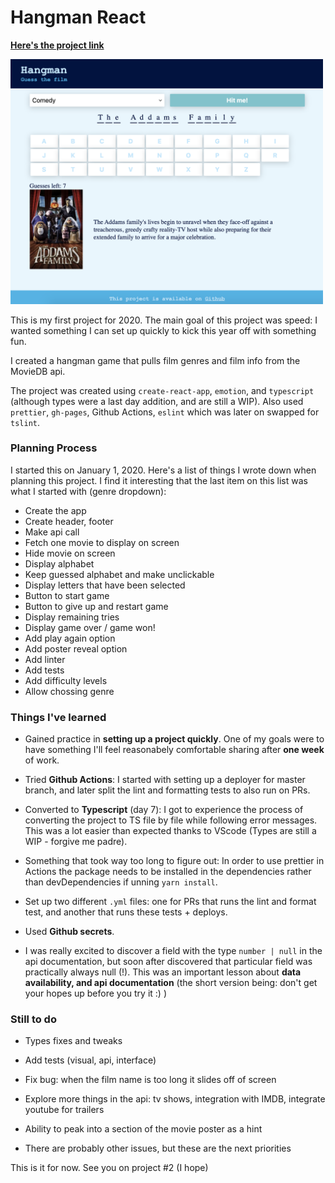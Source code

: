 # Hangman React 

<strong><a href="https://zurda.github.io/hangman-react/">Here's the project link</a></strong>

<img src="./hangman-react-screen.png" 
alt="Screen grab of game" width="500" />


This is my first project for 2020. The main goal of this project was speed: I wanted something I can set up quickly to kick this year off with something fun. 

I created a hangman game that pulls film genres and film info from the MovieDB api. 

The project was created using `create-react-app`, `emotion`, and `typescript` (although types were a last day addition, and are still a WIP). Also used `prettier`, `gh-pages`, Github Actions, `eslint` which was later on swapped for `tslint`. 


### Planning Process

I started this on January 1, 2020. Here's a list of things I wrote down when planning this project. I find it interesting that the last item on this list was what I started with (genre dropdown):

- Create the app 
- Create header, footer
- Make api call 
- Fetch one movie to display on screen 
- Hide movie on screen 
- Display alphabet 
- Keep guessed alphabet and make unclickable 
- Display letters that have been selected 
- Button to start game 
- Button to give up and restart game 
- Display remaining tries 
- Display game over / game won! 
- Add play again option 
- Add poster reveal option 
- Add linter 
- Add tests 
- Add difficulty levels 
- Allow chossing genre 


### Things I've learned 

- Gained practice in **setting up a project quickly**. One of my goals were to have something I'll feel reasonabely comfortable sharing after **one week** of work.

- Tried **Github Actions**: I started with setting up a deployer for master branch, and later split the lint and formatting tests to also run on PRs.

- Converted to **Typescript** (day 7): I got to experience the process of converting the project to TS file by file while following error messages. This was a lot easier than expected thanks to VScode (Types are still a WIP - forgive me padre). 

- Something that took way too long to figure out: In order to use prettier in Actions the package needs to be installed in the dependencies rather than devDependencies if unning `yarn install`. 

- Set up two different `.yml` files: one for PRs that runs the lint and format test, and another that runs these tests + deploys. 

- Used **Github secrets**. 

- I was really excited to discover a field with the type `number | null` in the api documentation, but soon after discovered that particular field was practically always null (!). This was an important lesson about **data availability, and api documentation** (the short version being: don't get your hopes up before you try it :) )

### Still to do

- Types fixes and tweaks

- Add tests (visual, api, interface)

- Fix bug: when the film name is too long it slides off of screen

- Explore more things in the api: tv shows, integration with IMDB, integrate youtube for trailers

- Ability to peak into a section of the movie poster as a hint 

- There are probably other issues, but these are the next priorities


This is it for now. See you on project #2 (I hope)